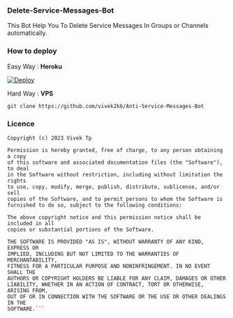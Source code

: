 ### Delete-Service-Messages-Bot
This Bot Help You To Delete Service Messages In Groups or Channels automatically.

### How to deploy
Easy Way : **Heroku**

[![Deploy](https://www.herokucdn.com/deploy/button.svg)](https://heroku.com/deploy?template=https://github.com/vivek2k6/Anti-Service-Messages-Bot)

Hard Way : **VPS**
```
git clone https://github.com/vivek2k6/Anti-Service-Messages-Bot
```

### Licence
```Licence of This Repo
Copyright (c) 2023 Vivek Tp

Permission is hereby granted, free of charge, to any person obtaining a copy
of this software and associated documentation files (the "Software"), to deal
in the Software without restriction, including without limitation the rights
to use, copy, modify, merge, publish, distribute, sublicense, and/or sell
copies of the Software, and to permit persons to whom the Software is
furnished to do so, subject to the following conditions:

The above copyright notice and this permission notice shall be included in all
copies or substantial portions of the Software.

THE SOFTWARE IS PROVIDED "AS IS", WITHOUT WARRANTY OF ANY KIND, EXPRESS OR
IMPLIED, INCLUDING BUT NOT LIMITED TO THE WARRANTIES OF MERCHANTABILITY,
FITNESS FOR A PARTICULAR PURPOSE AND NONINFRINGEMENT. IN NO EVENT SHALL THE
AUTHORS OR COPYRIGHT HOLDERS BE LIABLE FOR ANY CLAIM, DAMAGES OR OTHER
LIABILITY, WHETHER IN AN ACTION OF CONTRACT, TORT OR OTHERWISE, ARISING FROM,
OUT OF OR IN CONNECTION WITH THE SOFTWARE OR THE USE OR OTHER DEALINGS IN THE
SOFTWARE.```
